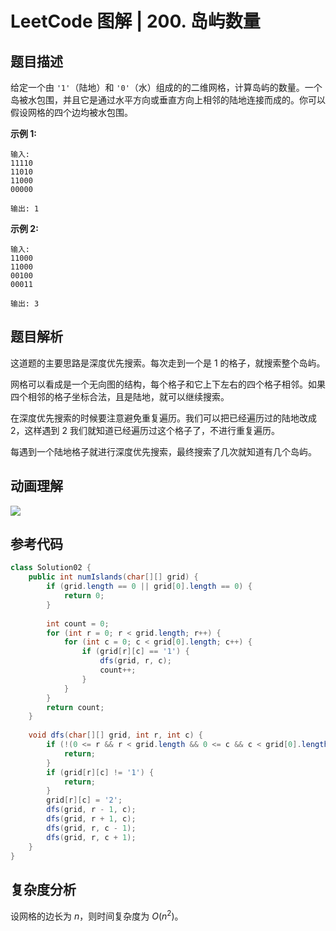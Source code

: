 # LeetCode 图解 | 200. 岛屿数量

## 题目描述

给定一个由 `'1'`（陆地）和 `'0'`（水）组成的的二维网格，计算岛屿的数量。一个岛被水包围，并且它是通过水平方向或垂直方向上相邻的陆地连接而成的。你可以假设网格的四个边均被水包围。

**示例 1:**

```
输入:
11110
11010
11000
00000

输出: 1
```

**示例 2:**

```
输入:
11000
11000
00100
00011

输出: 3
```

## 题目解析

这道题的主要思路是深度优先搜索。每次走到一个是 1 的格子，就搜索整个岛屿。

网格可以看成是一个无向图的结构，每个格子和它上下左右的四个格子相邻。如果四个相邻的格子坐标合法，且是陆地，就可以继续搜索。

在深度优先搜索的时候要注意避免重复遍历。我们可以把已经遍历过的陆地改成 2，这样遇到 2 我们就知道已经遍历过这个格子了，不进行重复遍历。

每遇到一个陆地格子就进行深度优先搜索，最终搜索了几次就知道有几个岛屿。

## 动画理解

![](../Animation/Animation.gif)

## 参考代码

```Java
class Solution02 {
    public int numIslands(char[][] grid) {
        if (grid.length == 0 || grid[0].length == 0) {
            return 0;
        }
        
        int count = 0;
        for (int r = 0; r < grid.length; r++) {
            for (int c = 0; c < grid[0].length; c++) {
                if (grid[r][c] == '1') {
                    dfs(grid, r, c);
                    count++;
                }
            }
        }
        return count;
    }
    
    void dfs(char[][] grid, int r, int c) {
        if (!(0 <= r && r < grid.length && 0 <= c && c < grid[0].length)) {
            return;
        }
        if (grid[r][c] != '1') {
            return;
        }
        grid[r][c] = '2';
        dfs(grid, r - 1, c);
        dfs(grid, r + 1, c);
        dfs(grid, r, c - 1);
        dfs(grid, r, c + 1);
    }
}
```

## 复杂度分析

设网格的边长为 $n$，则时间复杂度为 $O(n^2)$。